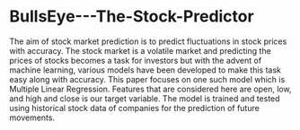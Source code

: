 # BullsEye---The-Stock-Predictor
The aim of stock market prediction is to predict fluctuations in stock prices with accuracy. The stock market is a volatile market and predicting the prices of stocks becomes a task for investors but with the advent of machine learning, various models have been developed to make this task easy along with accuracy. This paper focuses on one such model which is Multiple Linear Regression. Features that are considered here are open, low, and high and close is our target variable. The model is trained and tested using historical stock data of companies for the prediction of future movements. 
